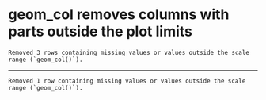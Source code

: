 # geom_col removes columns with parts outside the plot limits

    Removed 3 rows containing missing values or values outside the scale range (`geom_col()`).

---

    Removed 1 row containing missing values or values outside the scale range (`geom_col()`).

